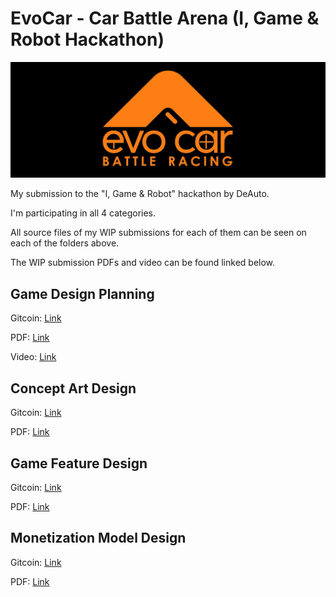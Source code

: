 # EvoCar - Car Battle Arena (I, Game &amp; Robot Hackathon)

![logo](logo-readme.png)

My submission to the "I, Game &amp; Robot" hackathon by DeAuto.

I'm participating in all 4 categories.

All source files of my WIP submissions for each of them can be seen on each of the folders above.

The WIP submission PDFs and video can be found linked below.

## Game Design Planning

Gitcoin: [Link](https://gitcoin.co/issue/29356)

PDF: [Link](https://github.com/alecsantos96/I-Game-Robot/blob/main/Game-Design-Planning/Game%20Design%20Planning%20Presentation.pdf)

Video: [Link](https://www.youtube.com/watch?v=2X1zmhRhzWU)

## Concept Art Design

Gitcoin: [Link](https://gitcoin.co/issue/29358)

PDF: [Link](https://github.com/alecsantos96/I-Game-Robot/blob/main/Concept-Art-Design/Concept%20Art%20Design%20Presentation.pdf)

## Game Feature Design

Gitcoin: [Link](https://gitcoin.co/issue/29359)

PDF: [Link](https://github.com/alecsantos96/I-Game-Robot/blob/main/Game-Feature-Design/Game%20Feature%20Design%20Presentation.pdf)

## Monetization Model Design

Gitcoin: [Link](https://gitcoin.co/issue/29360)

PDF: [Link](https://github.com/alecsantos96/I-Game-Robot/blob/main/Monetization-Model-Design/Monetization%20Model%20Design%20Presentation.pdf)
